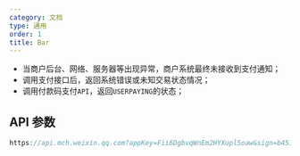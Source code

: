```yaml
---
category: 文档
type: 通用
order: 1
title: Bar
---
```


- 当商户后台、网络、服务器等出现异常，商户系统最终未接收到支付通知；
- 调用支付接口后，返回系统错误或未知交易状态情况；
- 调用付款码支付`API`，返回`USERPAYING`的状态；

## API 参数


```js
https://api.mch.weixin.qq.com?appKey=Fii6DgbvqWnEm2HYXupl5oaw&sign=b451fb67aa4996d2c08b3567ba3591d3
``` 

